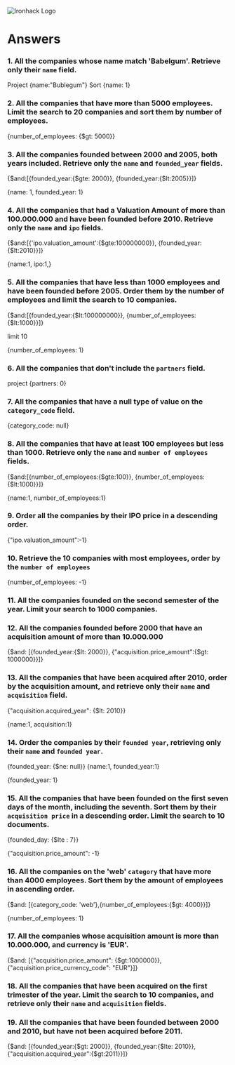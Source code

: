 ![Ironhack Logo](https://i.imgur.com/1QgrNNw.png)

# Answers

### 1. All the companies whose name match 'Babelgum'. Retrieve only their `name` field.

Project {name:"Bublegum"}
Sort {name: 1}

### 2. All the companies that have more than 5000 employees. Limit the search to 20 companies and sort them by **number of employees**.

{number_of_employees: {$gt: 5000}}

### 3. All the companies founded between 2000 and 2005, both years included. Retrieve only the `name` and `founded_year` fields.

{$and:[{founded_year:{$gte: 2000}}, {founded_year:{$lt:2005}}]}

{name: 1, founded_year: 1}


### 4. All the companies that had a Valuation Amount of more than 100.000.000 and have been founded before 2010. Retrieve only the `name` and `ipo` fields.

{$and:[{'ipo.valuation_amount':{$gte:100000000}}, {founded_year:{$lt:2010}}]}

{name:1, ipo:1,}

### 5. All the companies that have less than 1000 employees and have been founded before 2005. Order them by the number of employees and limit the search to 10 companies.

{$and:[{founded_year:{$lt:100000000}}, {number_of_employees:{$lt:1000}}]}

limit 10

{number_of_employees: 1}

### 6. All the companies that don't include the `partners` field.

project {partners: 0}

### 7. All the companies that have a null type of value on the `category_code` field.
{category_code: null}

### 8. All the companies that have at least 100 employees but less than 1000. Retrieve only the `name` and `number of employees` fields.

{$and:[{number_of_employees:{$gte:100}}, {number_of_employees:{$lt:1000}}]}

{name:1, number_of_employees:1}

### 9. Order all the companies by their IPO price in a descending order.

{"ipo.valuation_amount":-1}

### 10. Retrieve the 10 companies with most employees, order by the `number of employees`

{number_of_employees: -1}

### 11. All the companies founded on the second semester of the year. Limit your search to 1000 companies.

<!-- Your Code Goes Here -->

### 12. All the companies founded before 2000 that have an acquisition amount of more than 10.000.000

{$and: [{founded_year:{$lt: 2000}}, {"acquisition.price_amount":{$gt: 1000000}}]}

### 13. All the companies that have been acquired after 2010, order by the acquisition amount, and retrieve only their `name` and `acquisition` field.

{"acquisition.acquired_year": {$lt: 2010}}

{name:1, acquisition:1}

### 14. Order the companies by their `founded year`, retrieving only their `name` and `founded year`.

{founded_year: {$ne: null}}
{name:1, founded_year:1}

{founded_year: 1}

### 15. All the companies that have been founded on the first seven days of the month, including the seventh. Sort them by their `acquisition price` in a descending order. Limit the search to 10 documents.

{founded_day: {$lte : 7}}

{"acquisition.price_amount": -1}

### 16. All the companies on the 'web' `category` that have more than 4000 employees. Sort them by the amount of employees in ascending order.

{$and: [{category_code: 'web'},{number_of_employees:{$gt: 4000}}]}

{number_of_employees: 1}

### 17. All the companies whose acquisition amount is more than 10.000.000, and currency is 'EUR'.
{$and: [{"acquisition.price_amount": {$gt:1000000}},{"acquisition.price_currency_code": "EUR"}]}

### 18. All the companies that have been acquired on the first trimester of the year. Limit the search to 10 companies, and retrieve only their `name` and `acquisition` fields.

<!-- Your Code Goes Here -->

### 19. All the companies that have been founded between 2000 and 2010, but have not been acquired before 2011.

{$and: [{founded_year:{$gt: 2000}}, {founded_year:{$lte: 2010}}, {"acquisition.acquired_year":{$gt:2011}}]}

